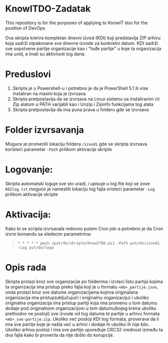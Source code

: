 # KnowITDO-Zadatak
This repository is for the purposes of applying to KnowIT doo for the position of DevOps

Ova skripta krerira kompletan dnevni izvod (KDI) koji predstavlja ZIP arhivu koja sadrži otpakovane sve dnevne izvode za konkretni datum. KDI sadrži sve sopstvene partije organizacije kao i "tuđe partije" u koje ta organizacija ima uvid, a imali su aktivnost tog dana.

# Preduslovi
  1. Skripta je u Powershell-u i potrebno je da je PowerShell 5.1 ili vise instaliran na masini koja je izvrsava
  2. Skripta pretpostavlja da se izvrsava na Linux sistemu sa instaliranim cli Zip alatom u PATH varijabli kao i Unzip i Zipinfo funkcijama tog alata
  3. Skripta pretpostavlja da ima puna prava u folderu gde se izvrsava
  
# Folder izvrsavanja
  Moguce je promeniti lokaciju foldera `/izvodi` gde se skripta izvrsava koristeći parametar `-Path` prilikom aktivacije skripte

# Logovanje:
  Skripta automatski loguje sve sto uradi, i upisuje u log file koji se zove `KDIlog.txt` moguće je namestiti lokaciju log fajla oristeći parametar `-Log` prilikom aktivacije skripte
  
# Aktivacija:
  Kako bi se scripta izvrsavala redovno putem Cron job-a potrebno je da Cron izvrsi komandu sa sledecim parametrima:
  > `* * * * * pwsh /put/do/skripte/KnowITDO.ps1 -Path put/do/izvodi -Log put/do/loga`

# Opis rada
  Skripta prolazi kroz sve organizacije po folderima i izvlaci listu partija kojima ta organizacija ima pristup preko fajla koji je u formatu `<mb>_partije.json`, onda prolazi kroz sve datume organizacijama kojima originalana organizacija ima pristup(uključujući i originalnu organizaciju) i ukoliko originalna organizacija ima pristup partiji koja ima promenu u tom datumu dodaje pod originalnom organizacijom u tom datumu(kojeg kreira ukoliko prethodno ne postoji) sve izvode od tog datuma te partije u arhivu formata `<mb>_sve-partije.zip`.
  Ukoliko već postoji KDI tog formata, proverava da li ima sve partije koje je našla već u arhivi i dodaje ih ukoliko ih nije bilo. Ukoliko arhiva postoji i ima sve partije upoređuje CRC32 vrednost između ta dva fajla kako bi proverila da nije došlo do korupcije.
 
